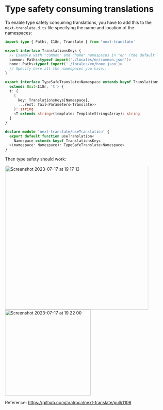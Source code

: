 # Type safety consuming translations

To enable type safety consuming translations, you have to add this to the `next-translate.d.ts` file specifying the name and location of the namespaces:

```ts
import type { Paths, I18n, Translate } from 'next-translate'

export interface TranslationsKeys {
  // Example with "common" and "home" namespaces in "en" (the default language):
  common: Paths<typeof import('./locales/en/common.json')>
  home: Paths<typeof import('./locales/en/home.json')>
  // Specify here all the namespaces you have...
}

export interface TypeSafeTranslate<Namespace extends keyof TranslationsKeys>
  extends Omit<I18n, 't'> {
  t: {
    (
      key: TranslationsKeys[Namespace],
      ...rest: Tail<Parameters<Translate>>
    ): string
    <T extends string>(template: TemplateStringsArray): string
  }
}

declare module 'next-translate/useTranslation' {
  export default function useTranslation<
    Namespace extends keyof TranslationsKeys
  >(namespace: Namespace): TypeSafeTranslate<Namespace>
}
```

Then type safety should work:

<img width="472" alt="Screenshot 2023-07-17 at 19 17 13" src="https://github.com/aralroca/next-translate/assets/13313058/e9e505a7-4cc5-41e3-b2e4-b7f27fb2d181">

<img width="282" alt="Screenshot 2023-07-17 at 19 22 00" src="https://github.com/aralroca/next-translate/assets/13313058/616987b4-e49b-4cf2-b511-cdfaba57e1d2">

Reference: https://github.com/aralroca/next-translate/pull/1108
